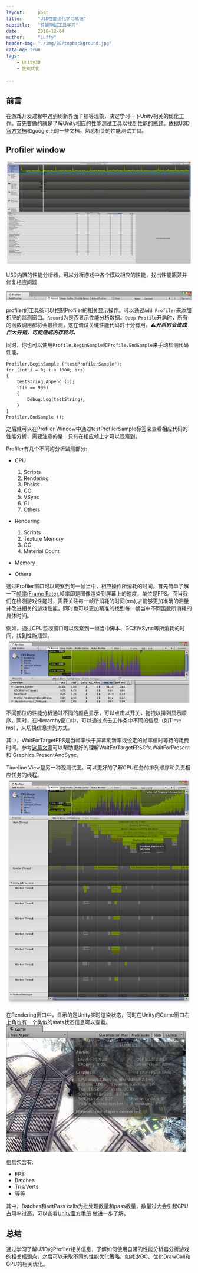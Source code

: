 ```yaml
---
layout:     post
title:      "U3D性能优化学习笔记"
subtitle:   "性能测试工具学习"
date:       2016-12-04
author:     "Luffy"
header-img: "./img/BG/topbackground.jpg"
catalog: true
tags:
    - Unity3D
    - 性能优化

---
```



## 前言
在游戏开发过程中遇到刷新界面卡顿等现象，决定学习一下Unity相关的优化工作。首先要做的就是了解Unity相应的性能测试工具以找到性能的瓶颈。依据[U3D官方文档](https://unity3d.com/cn/learn/tutorials/topics/performance-optimization/profiler-window?playlist=44069)和google上的一些文档，熟悉相关的性能测试工具。

## Profiler window

 
![profiler截图](/img/U3D/Performance/profiler1.png)    
  
U3D内置的性能分析器，可以分析游戏中各个模块相应的性能，找出性能瓶颈并修复相应问题.

![profiler控制条](/img/U3D/Performance/profilerBar.png)

profiler的工具条可以控制Profiler的相关显示操作。可以通过`Add Profiler`来添加相应的监测窗口。`Record`为是否显示性能分析数据。`Deep Profile`开启时，所有的函数调用都将会被检测，这在调试关键性能代码时十分有用。⚠**_开启时会造成巨大开销，可能造成内存耗尽。_**

同时，你也可以使用`Profile.BeginSample`和`Profile.EndSample`来手动检测代码性能。

```
Profiler.BeginSample ("testProfilerSample");
for (int i = 0; i < 1000; i++)
{
	testString.Append (i);
	if(i == 999)
	{
		Debug.Log(testString);
	}
}
Profiler.EndSample ();
```
之后就可以在Profiler Window中通过testProfilerSample标签来查看相应代码的性能分析，需要注意的是：只有在相应帧上才可以观察到。


Profiler有几个不同的分析监测部分: 

 * CPU     
      
    1. Scripts           
    2. Rendering
    3. Phsics
    4. GC
    5. VSync
    6. GI
    7. Others     
    
 * Rendering
    1. Scripts
    2. Texture Memory    
    3. GC    
    4. Material Count
* Memory    
* Others

通过Profiler窗口可以观察到每一帧当中，相应操作所消耗的时间。首先简单了解一下[帧率(Frame Rate)](https://en.wikipedia.org/wiki/Frame_rate),帧率即是图像渲染到屏幕上的速度，单位是FPS。而当我们在检测游戏性能时，需要关注每一帧所消耗的时间(ms),才能够更加准确的测量并改进相关的游戏性能，同时也可以更加精准的找到每一帧当中不同函数所消耗的具体时间。

例如，通过CPU监视窗口可以观察到一帧当中脚本、GC和VSync等所消耗的时间，找到性能瓶颈。
![Profiler CPU](/img/U3D/Performance/profilerCPU.png)

不同部位的性能分析通过不同的颜色显示，可以点击以开关，拖拽以排列显示顺序。同时，在Hierarchy窗口中，可以通过点击工作条中不同的信息（如Time ms），来切换信息排列方式。

其中，WaitForTargetFPS是当帧率快于屏幕刷新率或设定的帧率值时等待的耗费时间。参考[这篇文章](http://weibo.com/p/1001603954695990318082#_loginLayer_1472091401699)可以帮助更好的理解WaitForTargetFPSGfx.WaitForPresent和 Graphics.PresentAndSync。

Timeline View是另一种观测试图。可以更好的了解CPU任务的排列顺序和负责相应任务的线程。
![TimeLine](/img/U3D/Performance/profilerTimeline.png)

在Rendering窗口中，显示的是Unity实时渲染状态，同时在Unity的Game窗口右上角也有一个类似的stats状态信息可以查看。
![profiler状态信息stats](/img/U3D/Performance/profilerStats.png)

信息包含有:   
     
* FPS
* Batches  
* Tris/Verts
* 等等

其中，Batches和setPass calls为批处理数量和pass数量，数量过大会引起CPU占用率过高，可以查看[Unity官方手册](https://docs.unity3d.com/Manual/DrawCallBatching.html) 做进一步了解。

## 总结
通过学习了解U3D的Profiler相关信息，了解如何使用自带的性能分析器分析游戏的相关瓶颈点，之后可以采取不同的性能优化策略，如减少GC、优化DrawCall和GPU的相关优化。
 










